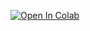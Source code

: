 [![Open In Colab]([https://colab.research.google.com/assets/colab-badge.svg)](https://colab.research.google.com/github/<your-username>/<your-repo>/blob/main/<your-notebook>.ipynb](https://colab.research.google.com/github/Akashthakur0326/resume_recommender_2/blob/main/clustering_job_descriptions.ipynb))
